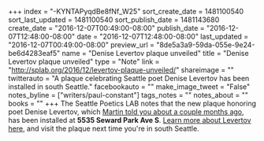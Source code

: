 +++
index = "-KYNTAPyqdBe8fNf_W25"
sort_create_date = 1481100540
sort_last_updated = 1481100540
sort_publish_date = 1481143680
create_date = "2016-12-07T00:49:00-08:00"
publish_date = "2016-12-07T12:48:00-08:00"
date = "2016-12-07T12:48:00-08:00"
last_updated = "2016-12-07T00:49:00-08:00"
preview_url = "8de5a3a9-59da-055e-9e24-be6d4283eaf5"
name = "Denise Levertov plaque unveiled"
title = "Denise Levertov plaque unveiled"
type = "Note"
link = "http://splab.org/2016/12/levertov-plaque-unveiled/"
shareimage = ""
twitterauto = "A plaque celebrating Seattle poet Denise Levertov has been installed in south Seattle."
facebookauto = ""
make_image_tweet = "False"
notes_byline = ["writers/paul-constant"]
tags_notes = ""
notes_about = ""
books = ""
+++
The Seattle Poetics LAB notes that the new plaque honoring poet Denise Levertov, which [Martin told you about a couple months ago](http://www.seattlereviewofbooks.com/notes/2016/10/01/denise-levertov-plaque-kickstarter-fund-project-37/), has been installed at **5535 Seward Park Ave S**. [Learn more about Levertov here](http://lithub.com/denise-levertov/), and visit the plaque next time you're in south Seattle.